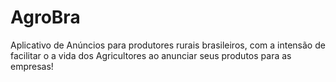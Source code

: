 # AgroBra
Aplicativo de Anúncios para produtores rurais brasileiros, com a intensão de facilitar o a vida dos Agricultores ao anunciar seus produtos para as empresas!
